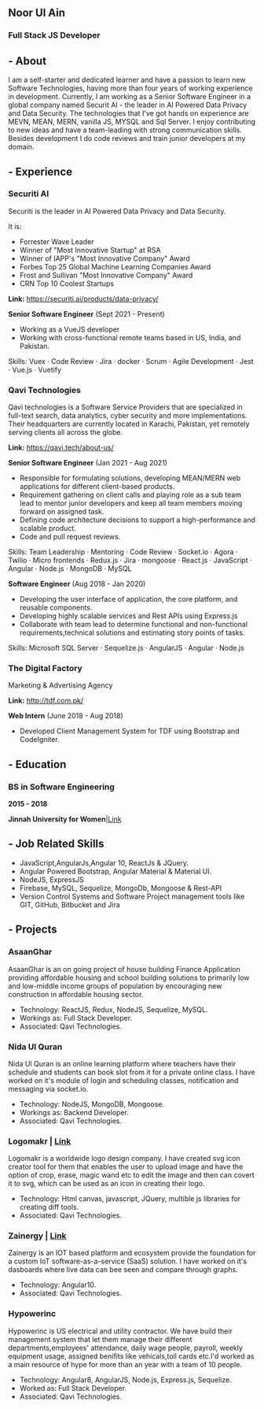 ## Noor Ul Ain
### Full Stack JS Developer

## - About
I am a self-starter and dedicated learner and have a passion to learn new Software Technologies, having more than four years of working experience in development. Currently, I am working as a Senior Software Engineer in a global company named Securit AI - the leader in AI Powered Data Privacy and Data Security. The technologies that I've got hands on experience are MEVN, MEAN, MERN, vanilla JS, MYSQL and Sql Server. I enjoy contributing to new ideas and have a team-leading with strong communication skills. Besides development I do code reviews and train junior developers at my domain.

## - Experience
### Securiti AI
Securiti is the leader in AI Powered Data Privacy and Data Security.

It is:
- Forrester Wave Leader
- Winner of "Most Innovative Startup" at RSA
- Winner of IAPP's "Most Innovative Company" Award
- Forbes Top 25 Global Machine Learning Companies Award
- Frost and Sullivan "Most Innovative Company" Award
- CRN Top 10 Coolest Startups

**Link:** https://securiti.ai/products/data-privacy/

**Senior Software Engineer** (Sept 2021 - Present)
- Working as a VueJS developer 
- Working with cross-functional remote teams based in US, India, and Pakistan.

Skills: Vuex · Code Review · Jira · docker · Scrum · Agile Development · Jest · Vue.js · Vuetify

### Qavi Technologies
Qavi technologies is a Software Service Providers that are specialized in full-text search, data analytics, cyber security and more implementations. Their headquarters are currently located in Karachi, Pakistan, yet remotely serving clients all across the globe.

**Link:** https://qavi.tech/about-us/

**Senior Software Engineer** (Jan 2021 - Aug 2021)
- Responsible for formulating solutions, developing MEAN/MERN web applications for different client-based products.
- Requirement gathering on client calls and playing role as a sub team lead to mentor junior developers and keep all team members moving forward on assigned task.
- Defining code architecture decisions to support a high-performance and scalable product.
- Code and pull request reviews.

Skills: Team Leadership · Mentoring · Code Review · Socket.io · Agora · Twilio · Micro frontends · Redux.js · Jira · mongoose · React.js · JavaScript · Angular · Node.js · MongoDB · MySQL

**Software Engineer** (Aug 2018 - Jan 2020)
- Developing the user interface of application, the core platform, and reusable components.
- Developing highly scalable services and Rest APIs using Express.js
- Collaborate with team lead to determine functional and non-functional requirements,technical solutions and estimating story points of tasks.

Skills: Microsoft SQL Server · Sequelize.js · AngularJS · Angular · Node.js

### The Digital Factory 
Marketing & Advertising Agency

**Link:** http://tdf.com.pk/

**Web Intern** (June 2018 - Aug 2018)
- Developed Client Management System for TDF using Bootstrap and CodeIgniter.

## - Education
### BS in Software Engineering
**2015 - 2018**

**Jinnah University for Women**|[Link](https://cs.juw.edu.pk/computerscience.html) 

## - Job Related Skills
- JavaScript,AngularJs,Angular 10, ReactJs & JQuery.
- Angular Powered Bootstrap, Angular Material & Material UI.
- NodeJS, ExpressJS
- Firebase, MySQL, Sequelize, MongoDb, Mongoose & Rest-API
- Version Control Systems and Software Project management tools like GIT, GitHub, Bitbucket and Jira

## - Projects

### AsaanGhar
AsaanGhar is an on going project of house building Finance Application providing affordable housing and school building solutions to primarily low and low-middle income groups of population by encouraging new construction in affordable housing sector.

- Technology: ReactJS, Redux, NodeJS, Sequelize, MySQL.
- Workings as: Full Stack Developer.
- Associated: Qavi Technologies.

### Nida Ul Quran
Nida Ul Quran is an online learning platform where teachers have their schedule and students can book slot from it for a private online class. I have worked on it's module of login and scheduling classes, notification and messaging via socket.io.

- Technology: NodeJS, MongoDB, Mongoose.
- Workings as: Backend Developer.
- Associated: Qavi Technologies.

### Logomakr | [Link](https://logomakr.com/)
Logomakr is a worldwide logo design company. I have created svg icon creator tool for them that enables the user to upload image and have the option of crop, erase, magic wand etc to edit the image and then can covert it to svg, which can be used as an icon in creating their logo.

- Technology: Html canvas, javascript, JQuery, multible js libraries for creating diff tools.
- Associated: Qavi Technologies.

### Zainergy | [Link](http://zainergy.com/)
Zainergy is an IOT based platform and ecosystem provide the foundation for a custom IoT software-as-a-service (SaaS) solution. I have worked on it's dasboards where live data can bee seen and compare through graphs.

- Technology: Angular10.
- Associated: Qavi Technologies.

### Hypowerinc
Hypowerinc is US electrical and utility contractor. We have build their management system that let them manage their different departments,employees' attendance, daily wage people, payroll, weekly equipment usage, assigned benifits like vehicals,toll cards etc.I'd worked as a main resource of hype for more than an year with a team of 10 people.
- Technology: Angular8, AngularJS, Node.js, Express.js, Sequelize.
- Worked as: Full Stack Developer.
- Associated: Qavi Technologies.


